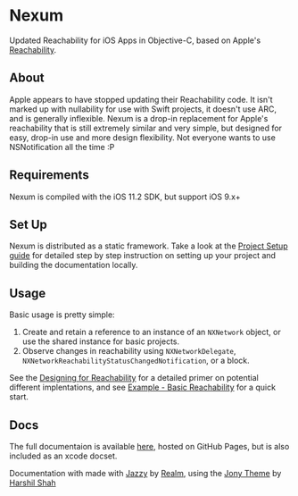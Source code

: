 # Nexum

Updated Reachability for iOS Apps in Objective-C, based on Apple's [Reachability](https://developer.apple.com/library/content/samplecode/Reachability/Introduction/Intro.html).

## About

Apple appears to have stopped updating their Reachability code. It isn't marked up with nullability for use with Swift projects, it doesn't use ARC, and is generally inflexible. Nexum is a drop-in replacement for Apple's reachability that is still extremely similar and very simple, but designed for easy, drop-in use and more design flexibility. Not everyone wants to use NSNotification all the time :P

## Requirements

Nexum is compiled with the iOS 11.2 SDK, but support iOS 9.x+

## Set Up

Nexum is distributed as a static framework. Take a look at the [Project Setup guide](https://vsanthanam.github.io/Nexum/Documentation/project-setup.html) for detailed step by step instruction on setting up your project and building the documentation locally.

## Usage

Basic usage is pretty simple:
1. Create and retain a reference to an instance of an `NXNetwork` object, or use the shared instance for basic projects.
2. Observe changes in reachability using `NXNetworkDelegate`,  `NXNetworkReachabilityStatusChangedNotification`, or a block.

See the  [Designing for Reachability](https://vsanthanam.github.io/Nexum/Documentation/designing-for-reachability.html) for a detailed primer on potential different implentations, and see [Example - Basic Reachability](https://vsanthanam.github.io/Nexum/Documentation/example---basic-reachability.html) for a quick start.

## Docs

The full documentaion is available [here](https://vsanthanam.github.io/Nexum/Documentation/), hosted on GitHub Pages, but is also included as an xcode docset.

Documentation with made with [Jazzy](https://github.com/realm/jazzy) by [Realm](https://realm.io), using the [Jony Theme](https://github.com/HarshilShah/Jony) by [Harshil Shah](https://github.com/HarshilShah/)
